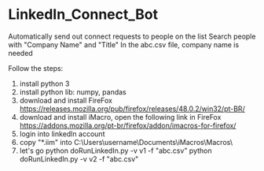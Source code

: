 # LinkedIn_Connect_Bot
Automatically send out connect requests to people on the list
Search people with "Company Name" and "Title"
In the abc.csv file, company name is needed

Follow the steps:
1. install python 3
2. install python lib: numpy, pandas
3. download and install FireFox    https://releases.mozilla.org/pub/firefox/releases/48.0.2/win32/pt-BR/
4. download and install iMacro, open the following link in FireFox
   https://addons.mozilla.org/pt-br/firefox/addon/imacros-for-firefox/
5. login into linkedIn account
6. copy "*.iim" into C:\Users\username\Documents\iMacros\Macros\
7. let's go
   python doRunLinkedIn.py -v v1 -f "abc.csv"
   python doRunLinkedIn.py -v v2 -f "abc.csv"
